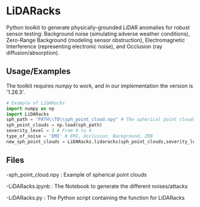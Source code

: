 # LiDARacks
Python toolkit to generate physically-grounded LiDAR anomalies for robust sensor testing: Background noise (simulating adverse weather conditions), Zero-Range Background (modeling sensor obstruction), Electromagnetic Interference (representing electronic noise), and Occlusion (ray diffusion/absorption).

## Usage/Examples
The toolkit requires numpy to work, and in our implementation the version is '1.26.3'.

```python
# Example of LiDARacks
import numpy as np
import LiDARacks
sph_path = "PATH\\TO\\sph_point_cloud.npy" # The spherical point clouds
sph_point_clouds = np.load(sph_path)
severity_level = 3 # From 0 to 4
type_of_noise = 'EMI' # EMI, Occlusion, Background, ZRB
new_sph_point_clouds = LiDARacks.lidaracks(sph_point_clouds,severity_level,type_of_noise)
```

## Files
-sph_point_cloud.npy : Example of spherical point clouds

-LiDARacks.ipynb : The Notebook to generate the different noises/attacks

-LiDARacks.py : The Python script containing the function for LiDARacks

